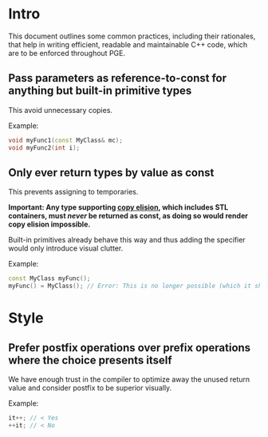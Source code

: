 # Intro
This document outlines some common practices, including their rationales, that help in writing efficient, readable and maintainable C++ code, which are to be enforced throughout PGE.


## Pass parameters as reference-to-const for anything but built-in primitive types
This avoid unnecessary copies.

Example:
```cpp
void myFunc1(const MyClass& mc);
void myFunc2(int i);
```


## Only ever return types by value as const
This prevents assigning to temporaries.

**Important: Any type supporting [copy elision](https://en.cppreference.com/w/cpp/language/copy_elision), which includes STL containers, must *never* be returned as const, as doing so would render copy elision impossible.**

Built-in primitives already behave this way and thus adding the specifier would only introduce visual clutter.

Example:
```cpp
const MyClass myFunc();
myFunc() = MyClass(); // Error: This is no longer possible (which it shouldn't be!)
```

# Style

## Prefer postfix operations over prefix operations where the choice presents itself

We have enough trust in the compiler to optimize away the unused return value and consider postfix to be superior visually.

Example:
```cpp
it++; // < Yes
++it; // < No
```
